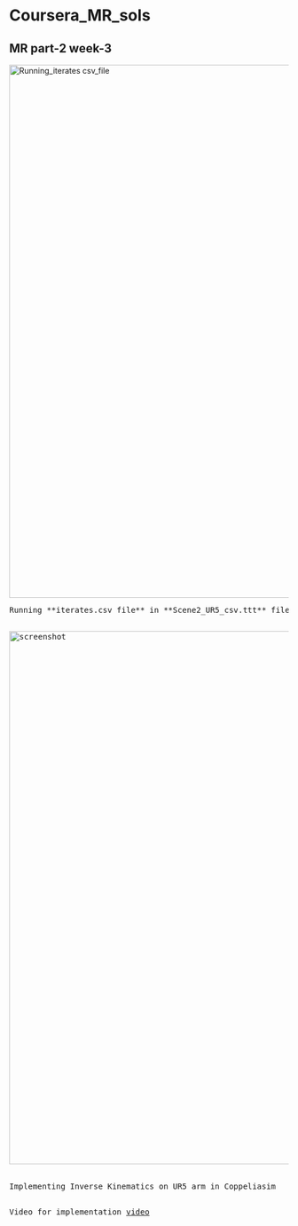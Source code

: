 # Coursera_MR_sols

## MR part-2 week-3

<img width="960" alt="Running_iterates csv_file" src="https://github.com/user-attachments/assets/6e87559c-7de1-4648-8b81-b7ab50debd77" /> 
<pre/>
Running **iterates.csv file** in **Scene2_UR5_csv.ttt** file
<pre/>

<img width="960" alt="screenshot" src="https://github.com/user-attachments/assets/c9e37d42-3582-40eb-9f0c-3ec23e32a2e3">
<br/>
Implementing Inverse Kinematics on UR5 arm in Coppeliasim 

Video for implementation [video](https://youtu.be/A9nwSz6n5Y4)
